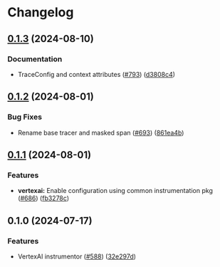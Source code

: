 # Changelog

## [0.1.3](https://github.com/Arize-ai/openinference/compare/python-openinference-instrumentation-vertexai-v0.1.2...python-openinference-instrumentation-vertexai-v0.1.3) (2024-08-10)


### Documentation

* TraceConfig and context attributes ([#793](https://github.com/Arize-ai/openinference/issues/793)) ([d3808c4](https://github.com/Arize-ai/openinference/commit/d3808c4bea3f6a4c72d3a7ea09b54e78072be6fd))

## [0.1.2](https://github.com/Arize-ai/openinference/compare/python-openinference-instrumentation-vertexai-v0.1.1...python-openinference-instrumentation-vertexai-v0.1.2) (2024-08-01)


### Bug Fixes

* Rename base tracer and masked span ([#693](https://github.com/Arize-ai/openinference/issues/693)) ([861ea4b](https://github.com/Arize-ai/openinference/commit/861ea4ba45cf02a1d0519a7cd2c5c6ca5d74115b))

## [0.1.1](https://github.com/Arize-ai/openinference/compare/python-openinference-instrumentation-vertexai-v0.1.0...python-openinference-instrumentation-vertexai-v0.1.1) (2024-08-01)


### Features

* **vertexai:** Enable configuration using common instrumentation pkg ([#686](https://github.com/Arize-ai/openinference/issues/686)) ([fb3278c](https://github.com/Arize-ai/openinference/commit/fb3278ce4cb328715f3f42f3dcb583a584a67f82))

## 0.1.0 (2024-07-17)


### Features

* VertexAI instrumentor ([#588](https://github.com/Arize-ai/openinference/issues/588)) ([32e297d](https://github.com/Arize-ai/openinference/commit/32e297dccfaa0ba43b984b1c7c77f19ed67883e2))
